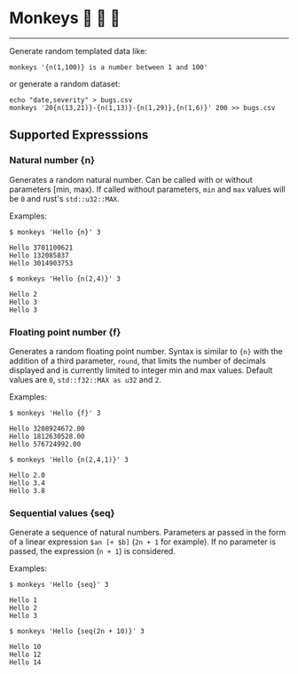 # Monkeys :see_no_evil: :hear_no_evil: :speak_no_evil:
---
Generate random templated data like:

```shell
monkeys '{n(1,100)} is a number between 1 and 100'
```

or generate a  random dataset:

```shell
echo "date,severity" > bugs.csv
monkeys '20{n(13,21)}-{n(1,13)}-{n(1,29)},{n(1,6)}' 200 >> bugs.csv
```

## Supported Expresssions

### Natural number {n}

Generates a random natural number. Can be called with or without
parameters [min, max). If called without parameters, `min` and
`max` values will be `0` and rust's `std::u32::MAX`.

Examples:

```shell
$ monkeys 'Hello {n}' 3

Hello 3701100621
Hello 132085837
Hello 3014903753

```

```shell
$ monkeys 'Hello {n(2,4)}' 3

Hello 2
Hello 3
Hello 3
```

### Floating point number {f}

Generates a random floating point number. Syntax is similar to `{n}`
with the addition of a third parameter, `round`, that limits the number of
decimals displayed and is currently limited to integer min and max values.
Default values are `0`, `std::f32::MAX as u32` and `2`.

Examples:

```shell
$ monkeys 'Hello {f}' 3

Hello 3208924672.00
Hello 1812630528.00
Hello 576724992.00

```

```shell
$ monkeys 'Hello {n(2,4,1)}' 3

Hello 2.0
Hello 3.4
Hello 3.8

```

### Sequential values {seq}

Generate a sequence of natural numbers. Parameters ar passed in
the form of a linear expression `$an [+ $b]` (`2n + 1` for example).
If no parameter is passed, the expression (`n + 1`) is considered.

Examples:

```shell
$ monkeys 'Hello {seq}' 3

Hello 1
Hello 2
Hello 3

```

```shell
$ monkeys 'Hello {seq(2n + 10)}' 3

Hello 10
Hello 12
Hello 14

```

